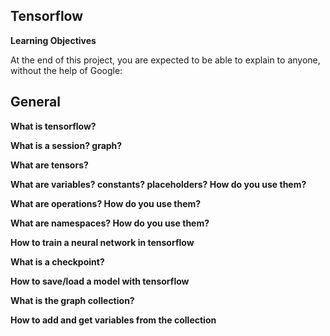 ## Tensorflow

**Learning Objectives**

At the end of this project, you are expected to be able to explain to anyone, without the help of Google:

## General

  **What is tensorflow?**
  
  **What is a session? graph?**
  
  **What are tensors?**
  
  **What are variables? constants? placeholders? How do you use them?**
  
  **What are operations? How do you use them?**
  
  **What are namespaces? How do you use them?**
  
  **How to train a neural network in tensorflow**
  
  **What is a checkpoint?**
  
  **How to save/load a model with tensorflow**
  
  **What is the graph collection?**
  
  **How to add and get variables from the collection**
